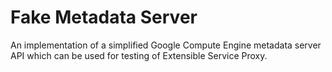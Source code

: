 # Fake Metadata Server

An implementation of a simplified Google Compute Engine
metadata server API which can be used for testing of
Extensible Service Proxy.
